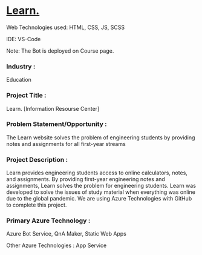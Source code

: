 # <a href="https://red-smoke-098dbf410.2.azurestaticapps.net">Learn. </a>


Web Technologies used: HTML, CSS, JS, SCSS

IDE: VS-Code

Note: The Bot is deployed on Course page.

### Industry :
Education


### Project Title :
Learn. [Information Resourse Center]


### Problem Statement/Opportunity :
The Learn website solves the problem of engineering students by providing notes and assignments for all first-year streams

### Project Description :
Learn provides engineering students access to online calculators, notes, and assignments. By providing first-year engineering notes and assignments, Learn solves the problem for engineering students. Learn was developed to solve the issues of study material when everything was online due to the global pandemic. We are using Azure Technologies with GitHub to complete this project.


### Primary Azure Technology :
Azure Bot Service, QnA Maker, Static Web Apps


Other Azure Technologies :
App Service

